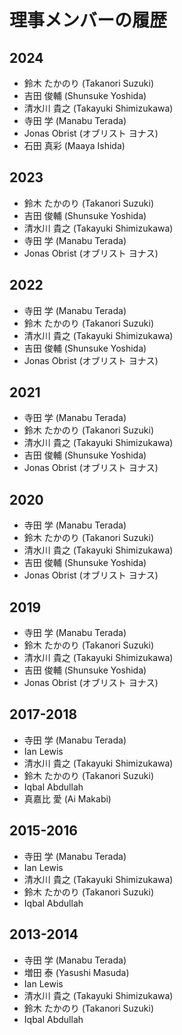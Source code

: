 # 理事メンバーの履歴

## 2024

- 鈴木 たかのり (Takanori Suzuki)
- 吉田 俊輔 (Shunsuke Yoshida)
- 清水川 貴之 (Takayuki Shimizukawa)
- 寺田 学 (Manabu Terada)
- Jonas Obrist (オブリスト ヨナス)
- 石田 真彩 (Maaya Ishida)

## 2023

- 鈴木 たかのり (Takanori Suzuki)
- 吉田 俊輔 (Shunsuke Yoshida)
- 清水川 貴之 (Takayuki Shimizukawa)
- 寺田 学 (Manabu Terada)
- Jonas Obrist (オブリスト ヨナス)

## 2022

- 寺田 学 (Manabu Terada)
- 鈴木 たかのり (Takanori Suzuki)
- 清水川 貴之 (Takayuki Shimizukawa)
- 吉田 俊輔 (Shunsuke Yoshida)
- Jonas Obrist (オブリスト ヨナス)

## 2021

- 寺田 学 (Manabu Terada)
- 鈴木 たかのり (Takanori Suzuki)
- 清水川 貴之 (Takayuki Shimizukawa)
- 吉田 俊輔 (Shunsuke Yoshida)
- Jonas Obrist (オブリスト ヨナス)

## 2020

- 寺田 学 (Manabu Terada)
- 鈴木 たかのり (Takanori Suzuki)
- 清水川 貴之 (Takayuki Shimizukawa)
- 吉田 俊輔 (Shunsuke Yoshida)
- Jonas Obrist (オブリスト ヨナス)

## 2019

- 寺田 学 (Manabu Terada)
- 鈴木 たかのり (Takanori Suzuki)
- 清水川 貴之 (Takayuki Shimizukawa)
- 吉田 俊輔 (Shunsuke Yoshida)
- Jonas Obrist (オブリスト ヨナス)

## 2017-2018

- 寺田 学 (Manabu Terada)
- Ian Lewis
- 清水川 貴之 (Takayuki Shimizukawa)
- 鈴木 たかのり (Takanori Suzuki)
- Iqbal Abdullah
- 真嘉比 愛 (Ai Makabi)

## 2015-2016

- 寺田 学 (Manabu Terada)
- Ian Lewis
- 清水川 貴之 (Takayuki Shimizukawa)
- 鈴木 たかのり (Takanori Suzuki)
- Iqbal Abdullah

## 2013-2014

- 寺田 学 (Manabu Terada)
- 増田 泰 (Yasushi Masuda)
- Ian Lewis
- 清水川 貴之 (Takayuki Shimizukawa)
- 鈴木 たかのり (Takanori Suzuki)
- Iqbal Abdullah
